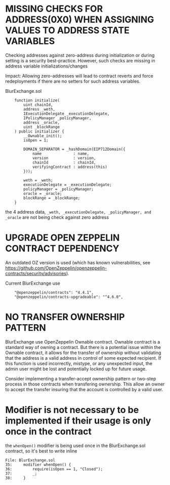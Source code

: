 # MISSING CHECKS FOR ADDRESS(0X0) WHEN ASSIGNING VALUES TO ADDRESS STATE VARIABLES

Checking addresses against zero-address during initialization or during setting is a security best-practice. However, such checks are missing in address variable initializations/changes

Impact: Allowing zero-addresses will lead to contract reverts and force redeployments if there are no setters for such address variables.

BlurExchange.sol
```
    function initialize(
        uint chainId,
        address _weth,
        IExecutionDelegate _executionDelegate,
        IPolicyManager _policyManager,
        address _oracle,
        uint _blockRange
    ) public initializer {
        __Ownable_init();
        isOpen = 1;

        DOMAIN_SEPARATOR = _hashDomain(EIP712Domain({
            name              : name,
            version           : version,
            chainId           : chainId,
            verifyingContract : address(this)
        }));

        weth = _weth;
        executionDelegate = _executionDelegate;
        policyManager = _policyManager;
        oracle = _oracle;
        blockRange = _blockRange;
    }
```

the 4 address data, `_weth, _executionDelegate, _policyManager, and _oracle` are not being check against zero address

# UPGRADE OPEN ZEPPELIN CONTRACT DEPENDENCY

An outdated OZ version is used (which has known vulnerabilities, see https://github.com/OpenZeppelin/openzeppelin-contracts/security/advisories).

Current BlurExchange use 
```
    "@openzeppelin/contracts": "4.4.1",
    "@openzeppelin/contracts-upgradeable": "^4.6.0",
```

# NO TRANSFER OWNERSHIP PATTERN

BlurExchange use OpenZeppelin Ownable contract. Ownable contract is a standard way of owning a contract. But there is a potential issue within the Ownable contract, it allows for the transfer of ownership without validating that the address is a valid address in control of some expected recipient. If this function is used incorrectly, mistype, or any unexpected input, the admin user might be lost and potentially locked up for future usage.

Consider implementing a transfer-accept ownership pattern or two-step process in those contracts when transfering ownership. This allow an owner to accept the transfer insuring that the account is controlled by a valid user.


# Modifier is not necessary to be implemented if their usage is only once in the contract

the `whenOpen()` modifier is being used once in the BlurExchange.sol contract, so it's best to write inline
```
File: BlurExchange.sol
35:     modifier whenOpen() {
36:         require(isOpen == 1, "Closed");
37:         _;
38:     }
```